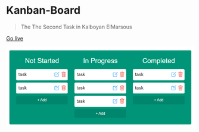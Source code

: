# Kanban-Board

> The The Second Task in Kalboyan ElMarsous

[Go live](https://kanban-board-ahmed.netlify.app/ "Kanban Board")


![](img/pc.png)

#
